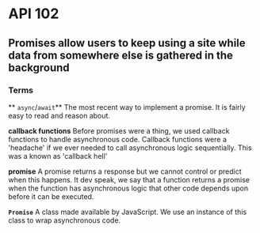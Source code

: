 # API 102
## Promises allow users to keep using a site while data from somewhere else is gathered in the background

### Terms 
** `async`/`await`**
The most recent way to implement a promise. It is fairly easy to read and reason about.

**callback functions**
Before promises were a thing, we used callback functions to handle asynchronous code. Callback functions were a 'headache' if we ever needed to call asynchronous logic sequentially. This was a known as 'callback hell'


**promise**
A promise returns a response but we cannot control or predict when this happens. It dev speak, we say that a function returns a promise when the function has asynchronous logic that other code depends upon before it can be executed. 

**`Promise`**
A class made available by JavaScript. We use an instance of this class to wrap asynchronous code.